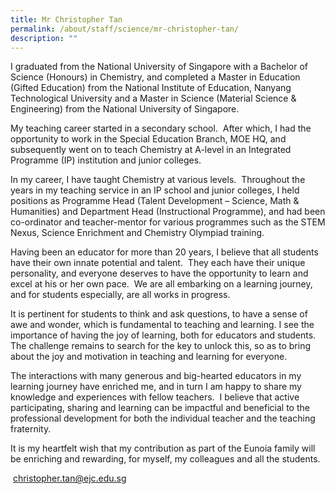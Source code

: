 ```yaml
---
title: Mr Christopher Tan
permalink: /about/staff/science/mr-christopher-tan/
description: ""
---
```

I graduated from the National University of Singapore with a Bachelor of Science (Honours) in Chemistry, and completed a Master in Education (Gifted Education) from the National Institute of Education, Nanyang Technological University and a Master in Science (Material Science & Engineering) from the National University of Singapore.

My teaching career started in a secondary school.  After which, I had the opportunity to work in the Special Education Branch, MOE HQ, and subsequently went on to teach Chemistry at A-level in an Integrated Programme (IP) institution and junior colleges.

In my career, I have taught Chemistry at various levels.  Throughout the years in my teaching service in an IP school and junior colleges, I held positions as Programme Head (Talent Development – Science, Math & Humanities) and Department Head (Instructional Programme), and had been co-ordinator and teacher-mentor for various programmes such as the STEM Nexus, Science Enrichment and Chemistry Olympiad training.

Having been an educator for more than 20 years, I believe that all students have their own innate potential and talent.  They each have their unique personality, and everyone deserves to have the opportunity to learn and excel at his or her own pace.  We are all embarking on a learning journey, and for students especially, are all works in progress.

It is pertinent for students to think and ask questions, to have a sense of awe and wonder, which is fundamental to teaching and learning. I see the importance of having the joy of learning, both for educators and students. The challenge remains to search for the key to unlock this, so as to bring about the joy and motivation in teaching and learning for everyone.

The interactions with many generous and big-hearted educators in my learning journey have enriched me, and in turn I am happy to share my knowledge and experiences with fellow teachers.  I believe that active participating, sharing and learning can be impactful and beneficial to the professional development for both the individual teacher and the teaching fraternity.

It is my heartfelt wish that my contribution as part of the Eunoia family will be enriching and rewarding, for myself, my colleagues and all the students.

 [christopher.tan@ejc.edu.sg](mailto:christopher.tan@ejc.edu.sg)